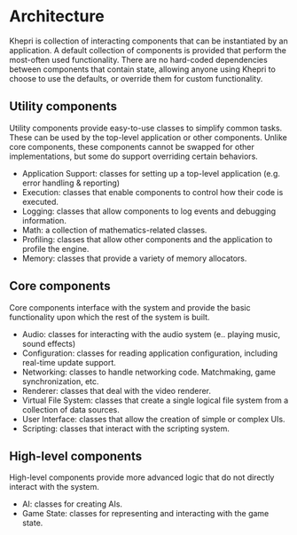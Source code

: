 # Architecture

Khepri is collection of interacting components that can be instantiated by an application.
A default collection of components is provided that perform the most-often used functionality.
There are no hard-coded dependencies between components that contain state, allowing anyone using
Khepri to choose to use the defaults, or override them for custom functionality.

## Utility components
Utility components provide easy-to-use classes to simplify common tasks. These can be used by the
top-level application or other components. Unlike core components, these components cannot be swapped
for other implementations, but some do support overriding certain behaviors.

* Application Support: classes for setting up a top-level application (e.g. error handling & reporting)
* Execution: classes that enable components to control how their code is executed.
* Logging: classes that allow components to log events and debugging information.
* Math: a collection of mathematics-related classes.
* Profiling: classes that allow other components and the application to profile the engine.
* Memory: classes that provide a variety of memory allocators.

## Core components
Core components interface with the system and provide the basic functionality upon which the rest of the system is built.

* Audio: classes for interacting with the audio system (e.. playing music, sound effects)
* Configuration: classes for reading application configuration, including real-time update support.
* Networking: classes to handle networking code. Matchmaking, game synchronization, etc.
* Renderer: classes that deal with the video renderer.
* Virtual File System: classes that create a single logical file system from a collection of data sources.
* User Interface: classes that allow the creation of simple or complex UIs.
* Scripting: classes that interact with the scripting system.

## High-level components
High-level components provide more advanced logic that do not directly interact with the system.

* AI: classes for creating AIs.
* Game State: classes for representing and interacting with the game state.

